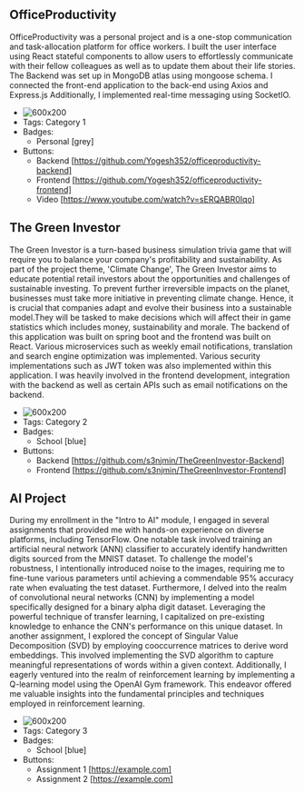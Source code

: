 ## OfficeProductivity
OfficeProductivity was a personal project and is a one-stop communication and task-allocation platform for office workers. I built the user interface using React stateful components to allow users to effortlessly communicate with their fellow colleagues as well as to update them about their life stories. The Backend was set up in MongoDB atlas using mongoose schema. I connected the front-end application to the back-end using Axios and Express.js Additionally, I implemented real-time messaging using SocketIO.
- ![600x200](/assets/OfficeProductivity.jpg)
- Tags: Category 1
- Badges:
  - Personal [grey]
- Buttons:
  - Backend [https://github.com/Yogesh352/officeproductivity-backend]
  - Frontend [https://github.com/Yogesh352/officeproductivity-frontend]
  - Video [https://www.youtube.com/watch?v=sERQABR0Iqo]

## The Green Investor
The Green Investor is a turn-based business simulation trivia game that will require you to balance your company's profitability and sustainability. As part of the project theme, 'Climate Change', The Green Investor aims to educate potential retail investors about the opportunities and challenges of sustainable investing. To prevent further irreversible impacts on the planet, businesses must take more initiative in preventing climate change. Hence, it is crucial that companies adapt and evolve their business into a sustainable model.They will be tasked to make decisions which will affect their in game statistics which includes money, sustainability and morale. The backend of this application was built on spring boot and the frontend was built on React. Various microservices such as weekly email notifications, translation and search engine optimization was implemented. Various security implementations such as JWT token was also implemented within this application. I was heavily involved in the frontend development, integration with the backend as well as certain APIs such as email notifications on the backend.
- ![600x200](/assets/GreenInvestor.jpg)
- Tags: Category 2
- Badges:
  - School [blue]
- Buttons:
  - Backend [https://github.com/s3njmin/TheGreenInvestor-Backend]
  - Frontend [https://github.com/s3njmin/TheGreenInvestor-Frontend]

## AI Project
During my enrollment in the "Intro to AI" module, I engaged in several assignments that provided me with hands-on experience on diverse platforms, including TensorFlow. One notable task involved training an artificial neural network (ANN) classifier to accurately identify handwritten digits sourced from the MNIST dataset. To challenge the model's robustness, I intentionally introduced noise to the images, requiring me to fine-tune various parameters until achieving a commendable 95% accuracy rate when evaluating the test dataset. Furthermore, I delved into the realm of convolutional neural networks (CNN) by implementing a model specifically designed for a binary alpha digit dataset. Leveraging the powerful technique of transfer learning, I capitalized on pre-existing knowledge to enhance the CNN's performance on this unique dataset. In another assignment, I explored the concept of Singular Value Decomposition (SVD) by employing cooccurrence matrices to derive word embeddings. This involved implementing the SVD algorithm to capture meaningful representations of words within a given context. Additionally, I eagerly ventured into the realm of reinforcement learning by implementing a Q-learning model using the OpenAI Gym framework. This endeavor offered me valuable insights into the fundamental principles and techniques employed in reinforcement learning.
- ![600x200](/Assets/AI.jpg)
- Tags: Category 3
- Badges:
  - School [blue]
- Buttons:
  - Assignment 1 [https://example.com]
  - Assignment 2   [https://example.com]